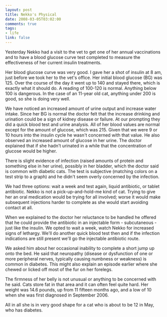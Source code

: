 ```yaml
--- 
layout: post
title: Nekko's Physical
date: 2008-03-05T03:02:00
comments: true
tags:
- life
link: false
---
```

Yesterday Nekko had a visit to the vet to get one of her annual vaccinations and to have a blood glucose curve test completed to measure the effectiveness of her current insulin treatments.

Her blood glucose curve was very good.  I gave her a shot of insulin at 8 am, just before we took her to the vet's office.  Her initial blood glucose (BG) was 125.  Over the course of the day it went up to 140 and stayed there, which is exactly what it should do.  A reading of 100-120 is normal.  Anything below 100 is dangerous.  In the case of an 11-year old cat, anything under 200 is good, so she is doing very well.

We have noticed an increased amount of urine output and increase water intake.  Since her BG is normal the doctor felt that the increase drinking and urination could be a sign of kidney disease or failure.  At our prompting they did a quick blood test and urine analysis.  All of her blood values are normal except for the amount of glucose, which was 215.  Given that we were 9 or 10 hours into the insulin cycle he wasn't concerned with that value.  He also observed an increased amount of glucose in her urine.  The doctor explained that if she hadn't urinated in a while that the concentration of glucose would be higher.

There is slight evidence of infection (raised amounts of protein and something else in her urine), possibly in her bladder, which the doctor said is common with diabetic cats.  The test is subjective (matching colors on a test strip to a graph) and he didn't seem overly concerned by the infection.

We had three options:  wait a week and test again, liquid antibiotic, or tablet antibiotic.  Nekko is not a pick-up-and-hold-me kind of cat.  Trying to give her an oral medication would be trying for all involved; worse it would make subsequent injections harder to complete as she would start avoiding contact at all.

When we explained to the doctor her reluctance to be handled he offered that he could provide the antibiotic in an injectable form - subcutaneous - just like the insulin.  We opted to wait a week, watch Nekko for increased signs of lethargy.  We'll do another quick blood test then and if the infection indications are still present we'll go the injectable antibiotic route.

We asked him about her occasional inability to complete a short jump up onto the bed.  He said that neuropathy (disease or dysfunction of one or more peripheral nerves, typically causing numbness or weakness) is common in diabetes.  This might also explain an episode earlier where she chewed or licked off most of the fur on her forelegs.

The firmness of her belly is not unusual or anything to be concerned with he said.  Cats store fat in that area and it can often feel quite hard.  Her weight was 14.6 pounds, up from 11 fifteen months ago, and a low of 10 when she was first diagnosed in September 2006.

All in all she is in very good shape for a cat who is about to be 12 in May, who has diabetes.
